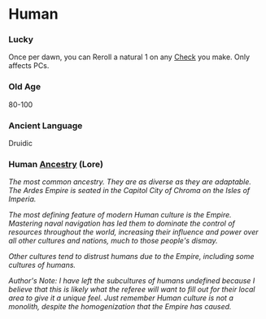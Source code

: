 # Human
### Lucky
Once per dawn, you can Reroll a natural 1 on any [Check](../../Game%20Procedures/Check.md) you make. Only affects PCs.
### Old Age
80-100
### Ancient Language
Druidic

### Human [Ancestry](Ancestry.md) (Lore)
*The most common ancestry. They are as diverse as they are adaptable. The Ardes Empire is seated in the Capitol City of Chroma on the Isles of Imperia.*

*The most defining feature of modern Human culture is the Empire. Mastering naval navigation has led them to dominate the control of resources throughout the world, increasing their influence and power over all other cultures and nations, much to those people's dismay.* 

*Other cultures tend to distrust humans due to the Empire, including some cultures of humans.*

*Author's Note:*
*I have left the subcultures of humans undefined because I believe that this is likely what the referee will want to fill out for their local area to give it a unique feel. Just remember Human culture is not a monolith, despite the homogenization that the Empire has caused.*